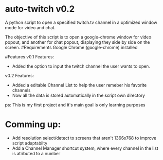 # auto-twitch v0.2
A python script to open a specified twitch.tv channel in a optimized window mode for video and chat.

The objective of this script is to open a google-chrome window for video popout,
and another for chat popout, displaying they side by side on the screen.
#Requirements
Google Chrome (google-chrome) installed

#Features
v0.1 Features:
- Added the option to input the twitch channel the user wants to open.

v0.2 Features:
- Added a editable Channel List to help the user remeber his favorite channels
- Now all the data is stored automatically in the script own directory

ps: This is my first project and it's main goal is only learning purposes

# Comming up:
- Add resolution select/detect to screens that aren't 1366x768 to improve script adaptabilty
- Add a Channel Manager shortcut system, where every channel in the list is atributed to a number
